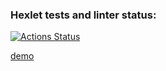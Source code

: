 ### Hexlet tests and linter status:
[![Actions Status](https://github.com/OlegKhiretdinov/python-project-83/workflows/hexlet-check/badge.svg)](https://github.com/OlegKhiretdinov/python-project-83/actions)

[demo](https://page-analyzer-clm3.onrender.com)